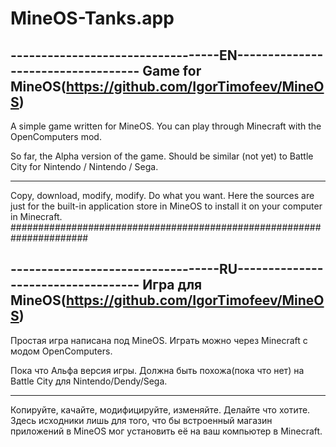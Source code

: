 # MineOS-Tanks.app

----------------------------------EN-----------------------------------
Game for MineOS(https://github.com/IgorTimofeev/MineOS)
-----------------------------------------------------------------------
A simple game written for MineOS. You can play through Minecraft with the OpenComputers mod.

So far, the Alpha version of the game.
Should be similar (not yet) to Battle City for Nintendo / Nintendo / Sega.

-----------------------------------------------------------------------

Copy, download, modify, modify. Do what you want. 
Here the sources are just for the built-in application store in MineOS to install it on your computer in Minecraft.
######################################################################



----------------------------------RU-----------------------------------
Игра для MineOS(https://github.com/IgorTimofeev/MineOS)
-----------------------------------------------------------------------
Простая игра написана под MineOS. Играть можно через Minecraft с модом OpenComputers.

Пока что Альфа версия игры.
Должна быть похожа(пока что нет) на Battle City для Nintendo/Dendy/Sega.

-----------------------------------------------------------------------

Копируйте, качайте, модифицируйте, изменяйте. Делайте что хотите. 
Здесь исходники лишь для того, что бы встроенный магазин приложений в MineOS мог установить её на ваш компьютер в Minecraft.

